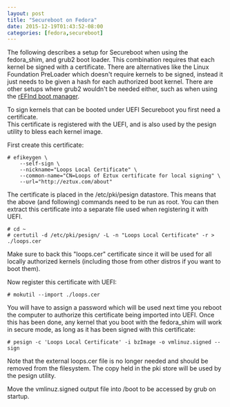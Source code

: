 ```yaml
---
layout: post
title: "Secureboot on Fedora"
date: 2015-12-19T01:43:52-08:00
categories: [fedora,secureboot]
---
```


The following describes a setup for Secureboot when using the fedora_shim, and grub2
boot loader.  This combination requires that each kernel be signed with a certificate.
There are alternatives like the Linux Foundation PreLoader which doesn't require
kernels to be signed, instead it just needs to be given a hash for each authorized
boot kernel.  There are other setups where grub2 wouldn't be needed either, such as
when using the [rEFInd boot manager](http://www.rodsbooks.com/refind/).

To sign kernels that can be booted under UEFI Secureboot you first need a certificate.  
This certificate is registered with the UEFI, and is also used by the pesign utility
to bless each kernel image.

First create this certificate:

    # efikeygen \
        --self-sign \
        --nickname="Loops Local Certificate" \
        --common-name="CN=Loops of Eztux certificate for local signing" \
        --url="http://eztux.com/about"

The certificate is placed in the /etc/pki/pesign datastore.  This means that
the above (and following) commands need to be run as root.  You can then
extract this certificate into a separate file used when registering it with UEFI.

    # cd ~
    # certutil -d /etc/pki/pesign/ -L -n "Loops Local Certificate" -r > ./loops.cer

Make sure to back this "loops.cer" certificate since it will be used for all
locally authorized kernels (including those from other distros if you want to
boot them).

Now register this certificate with UEFI:

    # mokutil --import ./loops.cer

You will have to assign a password which will be used next time you reboot the computer
to authorize this certificate being imported into UEFI.  Once this has been done,
any kernel that you boot with the fedora_shim will work in secure mode, as long as it
has been signed with this certificate:

    # pesign -c 'Loops Local Certificate' -i bzImage -o vmlinuz.signed --sign

Note that the external loops.cer file is no longer needed and should be removed from
the filesystem.  The copy held in the pki store will be used by the pesign utility.

Move the vmlinuz.signed output file into /boot to be accessed by grub on startup.

